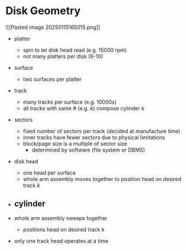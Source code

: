 # Disk Geometry
![[Pasted image 20250115165015.png]]
- platter
	- spin to let disk head read (e.g. 15000 rpm)
	- not many platters per disk (8-10)
- surface
	- two surfaces per platter
- track
	- many tracks per surface (e.g. 10000s)
	- all tracks with same # (e.g. $k$) compose cylinder $k$
- sectors
	- fixed number of sectors per track (decided at manufacture time)
	- inner tracks have fewer sectors due to physical limitations
	- block/page size is a multiple of sector size
		- determined by software (file system or DBMS)
- disk head
	- one head per surface
	- whole arm assembly moves together to position head on desired track $k$
- cylinder
	- 
	
- whole arm assembly sweeps together
	- positions head on desired track $k$
- only one track head operates at a time
